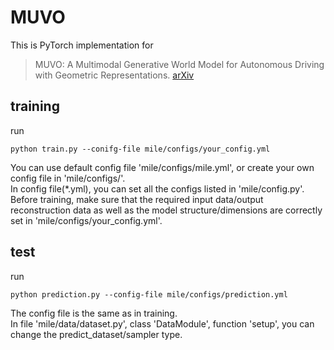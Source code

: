 # MUVO
This is PyTorch implementation for 
> MUVO: A Multimodal Generative World Model for Autonomous Driving with Geometric Representations.
> [arXiv]()


## training
run
```angular2html
python train.py --conifg-file mile/configs/your_config.yml
```
You can use default config file 'mile/configs/mile.yml', or create your own config file in 'mile/configs/'.\
In config file(*.yml), you can set all the configs listed in 'mile/config.py'.\
Before training, make sure that the required input data/output reconstruction data as well as the model structure/dimensions are correctly set in 'mile/configs/your_config.yml'.

## test
run
```angular2html
python prediction.py --config-file mile/configs/prediction.yml
```
The config file is the same as in training.\
In file 'mile/data/dataset.py', class 'DataModule', function 'setup', you can change the predict_dataset/sampler type.